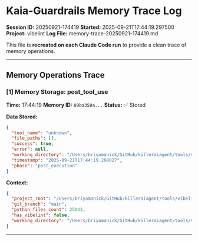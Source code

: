 # Kaia-Guardrails Memory Trace Log

**Session ID:** 20250921-174419
**Started:** 2025-09-21T17:44:19.297500
**Project:** vibelint
**Log File:** memory-trace-20250921-174419.md

This file is **recreated on each Claude Code run** to provide a clean trace of memory operations.

---

## Memory Operations Trace


### [1] Memory Storage: post_tool_use

**Time:** 17:44:19
**Memory ID:** `89ba350a...`
**Status:** ✅ Stored

**Data Stored:**
```json
{
  "tool_name": "unknown",
  "file_paths": [],
  "success": true,
  "error": null,
  "working_directory": "/Users/briyamanick/GitHub/killeraiagent/tools/vibelint",
  "timestamp": "2025-09-21T17:44:19.298027",
  "phase": "post_execution"
}
```

**Context:**
```json
{
  "project_root": "/Users/briyamanick/GitHub/killeraiagent/tools/vibelint",
  "git_branch": "main",
  "python_files_count": 25043,
  "has_vibelint": false,
  "working_directory": "/Users/briyamanick/GitHub/killeraiagent/tools/vibelint"
}
```

---
